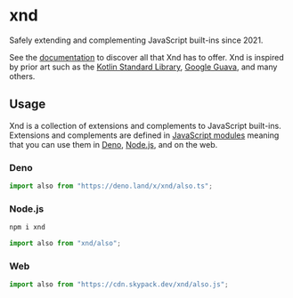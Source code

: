# xnd

Safely extending and complementing JavaScript built-ins since 2021.

See the [documentation](https://doc.deno.land/https://deno.land/x/xnd/_index.ts) to discover all that Xnd has to offer. Xnd is inspired by prior art such as the [Kotlin Standard Library](https://kotlinlang.org/api/latest/jvm/stdlib/#kotlin-standard-library), [Google Guava](https://guava.dev/), and many others.

## Usage

Xnd is a collection of extensions and complements to JavaScript built-ins. Extensions and complements are defined in [JavaScript modules](https://developer.mozilla.org/en-US/docs/Web/JavaScript/Guide/Modules) meaning that you can use them in [Deno](https://deno.land/), [Node.js](https://nodejs.org/), and on the web.

### Deno

```ts
import also from "https://deno.land/x/xnd/also.ts";
```

### Node.js

```sh
npm i xnd
```

```js
import also from "xnd/also";
```

### Web

```js
import also from "https://cdn.skypack.dev/xnd/also.js";
```
